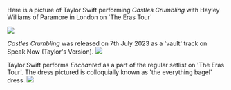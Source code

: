 Here is a picture of Taylor Swift performing _Castles Crumbling_ with Hayley Williams of Paramore in London on 'The Eras Tour'

![](https://i2-prod.mylondon.news/incoming/article29408106.ece/ALTERNATES/s1200c/3_GettyImages-2158785261.jpg)

_Castles Crumbling_ was released on 7th July 2023 as a 'vault' track on Speak Now (Taylor's Version).
![](https://i0.wp.com/jonathanandkristina.com/wp-content/uploads/2023/07/TSSN.jpg)

Taylor Swift performs _Enchanted_ as a part of the regular setlist on 'The Eras Tour'. The dress pictured is colloquially known as 'the everything bagel' dress.
![](https://people.com/thmb/AoUxPG-vhQ78osjEE40pGjhbLvU=/1500x0/filters:no_upscale():max_bytes(150000):strip_icc():focal(749x209:751x211)/Taylor-Swift-new-album-01-050523-6534dfe90ab2431ba2033e6cd6c57859.jpg)
